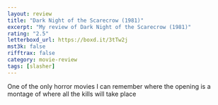 ```yaml
---
layout: review
title: "Dark Night of the Scarecrow (1981)"
excerpt: "My review of Dark Night of the Scarecrow (1981)"
rating: "2.5"
letterboxd_url: https://boxd.it/3tTw2j
mst3k: false
rifftrax: false
category: movie-review
tags: [slasher]
---
```


One of the only horror movies I can remember where the opening is a montage of where all the kills will take place
